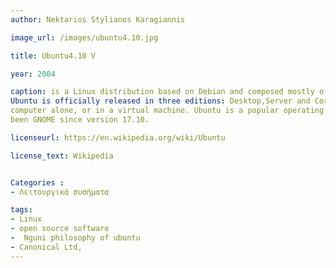 ```yaml
---
author: Nektarios Stylianos Karagiannis

image_url: /images/ubuntu4.10.jpg

title: Ubuntu4.10 V

year: 2004

caption: is a Linux distribution based on Debian and composed mostly of free and open-source software.
Ubuntu is officially released in three editions: Desktop,Server and Core for Internet of things devices and robots. All the editions can run on the
computer alone, or in a virtual machine. Ubuntu is a popular operating system for cloud computing, with support for OpenStack. Ubuntu's default desktop has
been GNOME since version 17.10.

licenseurl: https://en.wikipedia.org/wiki/Ubuntu

license_text: Wikipedia


Categories : 
- Λειτουργικά συσήματα

tags:
- Linux
- open source software
-  Nguni philosophy of ubuntu
- Canonical Ltd,
---
```

